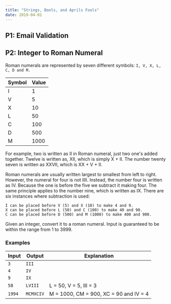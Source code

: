 ```yaml
---
title: "Strings, Bools, and Aprils Fools"
date: 2019-04-01
---
```


## P1: Email Validation
## P2: Integer to Roman Numeral

Roman numerals are represented by seven different symbols: ```I, V, X, L, C, D and M.```

| Symbol | Value  |
|--------|--------|
| I      | 1      |
| V      | 5      |
| X      | 10     |
| L      | 50     |
| C      | 100    |
| D      | 500    |
| M      | 1000   |

For example, two is written as II in Roman numeral, just two one's added together. Twelve is written as, XII, which is simply X + II. The number twenty seven is written as XXVII, which is XX + V + II.

Roman numerals are usually written largest to smallest from left to right. However, the numeral for four is not IIII. Instead, the number four is written as IV. Because the one is before the five we subtract it making four. The same principle applies to the number nine, which is written as IX. There are six instances where subtraction is used:

    I can be placed before V (5) and X (10) to make 4 and 9. 
    X can be placed before L (50) and C (100) to make 40 and 90. 
    C can be placed before D (500) and M (1000) to make 400 and 900.

Given an integer, convert it to a roman numeral. Input is guaranteed to be within the range from 1 to 3999.

### Examples

| Input      | Output       | Explanation                            |
|------------|--------------|----------------------------------------|
| ```3```    | ```III```    |                                        |
| ```4```    | ```IV```     |                                        |
| ```9```    | ```IX```     |                                        |
| ```58```   | ```LVIII```  | L = 50, V = 5, III = 3                 |
| ```1994``` | ```MCMXCIV```| M = 1000, CM = 900, XC = 90 and IV = 4 |
